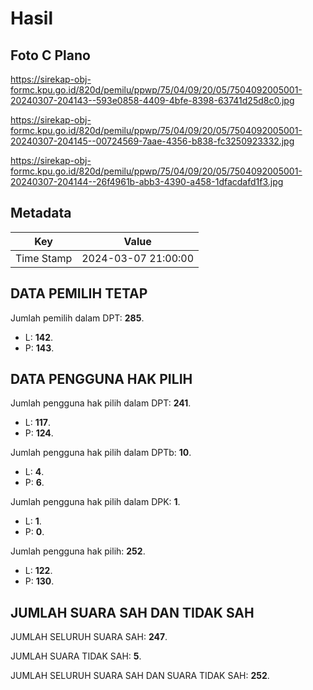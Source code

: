 # Hasil

## Foto C Plano

https://sirekap-obj-formc.kpu.go.id/820d/pemilu/ppwp/75/04/09/20/05/7504092005001-20240307-204143--593e0858-4409-4bfe-8398-63741d25d8c0.jpg

https://sirekap-obj-formc.kpu.go.id/820d/pemilu/ppwp/75/04/09/20/05/7504092005001-20240307-204145--00724569-7aae-4356-b838-fc3250923332.jpg

https://sirekap-obj-formc.kpu.go.id/820d/pemilu/ppwp/75/04/09/20/05/7504092005001-20240307-204144--26f4961b-abb3-4390-a458-1dfacdafd1f3.jpg


## Metadata

| Key        | Value               |
| ---------- | ------------------- |
| Time Stamp | 2024-03-07 21:00:00 |


## DATA PEMILIH TETAP

Jumlah pemilih dalam DPT: **285**.
 * L: **142**.
 * P: **143**.

## DATA PENGGUNA HAK PILIH

Jumlah pengguna hak pilih dalam DPT: **241**.
 * L: **117**.
 * P: **124**.

Jumlah pengguna hak pilih dalam DPTb: **10**.
 * L: **4**.
 * P: **6**.

Jumlah pengguna hak pilih dalam DPK: **1**.
 * L: **1**.
 * P: **0**.

Jumlah pengguna hak pilih: **252**.
 * L: **122**.
 * P: **130**.

## JUMLAH SUARA SAH DAN TIDAK SAH

JUMLAH SELURUH SUARA SAH: **247**.

JUMLAH SUARA TIDAK SAH: **5**.

JUMLAH SELURUH SUARA SAH DAN SUARA TIDAK SAH: **252**.


